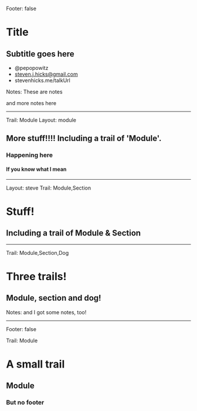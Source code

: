 Footer: false

<!-- .slide: data-background="/images/title.jpg" class="title" -->

# Title

## Subtitle goes here

- @pepopowitz
- steven.j.hicks@gmail.com
- stevenhicks.me/talkUrl

Notes: These are notes

and more notes here

---

Trail: Module
Layout: module

## More stuff!!!! Including a trail of 'Module'.

### Happening here <!-- .element: class="fragment" -->

#### If you know what I mean <!-- .element: class="fragment" -->

---

Layout: steve
Trail: Module,Section

# Stuff!

## Including a trail of Module & Section

---

Trail: Module,Section,Dog

# Three trails!

## Module, section and dog!

Notes:
and I got some notes, too!

---

Footer: false

Trail: Module

# A small trail

## Module

### But no footer
